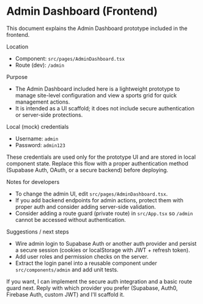 # Admin Dashboard (Frontend)

This document explains the Admin Dashboard prototype included in the frontend.

Location
- Component: `src/pages/AdminDashboard.tsx`
- Route (dev): `/admin`

Purpose
- The Admin Dashboard included here is a lightweight prototype to manage site-level configuration and view a sports grid for quick management actions.
- It is intended as a UI scaffold; it does not include secure authentication or server-side protections.

Local (mock) credentials
- Username: `admin`
- Password: `admin123`

These credentials are used only for the prototype UI and are stored in local component state. Replace this flow with a proper authentication method (Supabase Auth, OAuth, or a secure backend) before deploying.

Notes for developers
- To change the admin UI, edit `src/pages/AdminDashboard.tsx`.
- If you add backend endpoints for admin actions, protect them with proper auth and consider adding server-side validation.
- Consider adding a route guard (private route) in `src/App.tsx` so `/admin` cannot be accessed without authentication.

Suggestions / next steps
- Wire admin login to Supabase Auth or another auth provider and persist a secure session (cookies or localStorage with JWT + refresh token).
- Add user roles and permission checks on the server.
- Extract the login panel into a reusable component under `src/components/admin` and add unit tests.

If you want, I can implement the secure auth integration and a basic route guard next. Reply with which provider you prefer (Supabase, Auth0, Firebase Auth, custom JWT) and I'll scaffold it.
